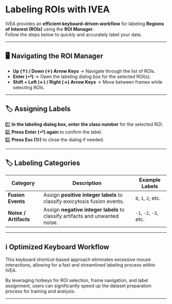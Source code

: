 # Labeling ROIs with IVEA  

IVEA provides an **efficient keyboard-driven workflow** for labeling **Regions of Interest (ROIs)** using the **ROI Manager**.  
Follow the steps below to quickly and accurately label your data.  

---

## 🖥️ Navigating the ROI Manager  

- **Up (↑) / Down (↓) Arrow Keys** → Navigate through the list of ROIs.  
- **Enter (⏎)** → Open the labeling dialog box for the selected ROI(s).  
- **Shift + Left (←) / Right (→) Arrow Keys** → Move between frames while selecting ROIs.  

---

## 🏷️ Assigning Labels  

1️⃣ **In the labeling dialog box, enter the class number** for the selected ROI.  
2️⃣ **Press Enter (⏎) again** to confirm the label.  
3️⃣ **Press Esc (⎋)** to close the dialog if needed.  

---

## 🏷️ Labeling Categories  

| Category | Description | Example Labels |
|----------|------------|---------------|
| **Fusion Events** | Assign **positive integer labels** to classify exocytosis fusion events. | `0`, `1`, `2`, etc. |
| **Noise / Artifacts** | Assign **negative integer labels** to classify artifacts and unwanted noise. | `-1`, `-2`, `-3`, etc. |

---

## ℹ️ Optimized Keyboard Workflow  

This keyboard shortcut-based approach eliminates excessive mouse interactions, allowing for a fast and streamlined labeling process within IVEA.  

By leveraging hotkeys for ROI selection, frame navigation, and label assignment, users can significantly speed up the dataset preparation process for training and analysis.

---

